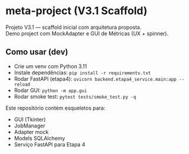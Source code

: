 # meta-project (V3.1 Scaffold)

Projeto V3.1 — scaffold inicial com arquitetura proposta.  
Demo project com MockAdapter e GUI de Métricas (UX + spinner).

## Como usar (dev)

- Crie um venv com Python 3.11
- Instale dependências: `pip install -r requirements.txt`
- Rodar FastAPI (etapa4): `uvicorn backend.etapa4_service.main:app --reload`
- Rodar GUI: `python -m app.gui`
- Rodar smoke test: `pytest tests/smoke_test.py -q`

Este repositório contém esqueletos para:
- GUI (Tkinter)  
- JobManager  
- Adapter mock  
- Models SQLAlchemy  
- Serviço FastAPI para Etapa 4